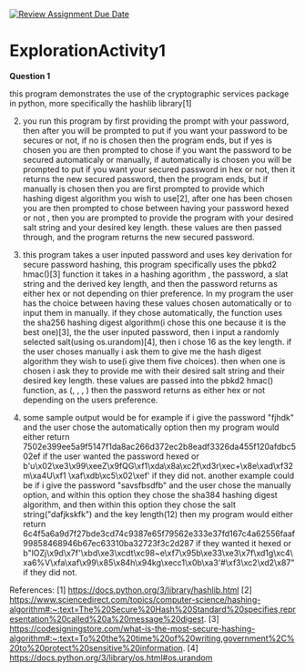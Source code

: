 [![Review Assignment Due Date](https://classroom.github.com/assets/deadline-readme-button-24ddc0f5d75046c5622901739e7c5dd533143b0c8e959d652212380cedb1ea36.svg)](https://classroom.github.com/a/oB7VDeFN)
# ExplorationActivity1

**Question 1**

 this program demonstrates the use of the cryptographic services package in python, more specifically the hashlib library[1]

2. you run this program by first providing the prompt with your password, then after you will be prompted to put if you want your password to be secures or not,
   if no is chosen then the program ends, but if yes is chosen you are then prompted to chose if you want the password to be secured automaticaly or manually,
   if automatically is chosen you will be prompted to put if you want your secured password in hex or not, then it returns the new secured password, then the program ends,
   but if manually is chosen then you are first prompted to provide which hashing digest algorithm you wish to use[2], after one has been chosen you are then
   prompted to chose between having your password hexed or not , then you are prompted to provide the program with your desired salt string and 
   your desired key length. these values are then passed through, and the program returns the new secured password.
	
3. this program takes a user inputed password and uses key derivation for secure password hashing, this program specifically uses the pbkd2 hmac()[3] function
   it takes in a hashing agorithm , the password, a slat string and the derived key length, and then the password returns as either hex or not depending on thier preference. 
   In my program the user has the choice between having these values chosen automatically or to input them in manually. if they chose automatically, the function uses the sha256 
   hashing digest algorithm(i chose this one because it is the best one)[3], the the user inputed password, then i input a randomly selected salt(using os.urandom)[4], then i chose 16 as the key length. 
   if the user choses manually i ask them to give me the hash digest algorithm they wish to use(i give them five choices). then when one is chosen i ask they to provide me with their desired salt 
   string and their desired key length. these values are passed into the pbkd2 hmac() function, as (<thier desired hash digest algorithm>, <thier password>, <chosen salt>, <chosen key length>)
   then the password returns as either hex or not depending on the users preference. 
   
4. some sample output would be for example if i give the password "fjhdk" and the user chose the automatically option then my program would either return 
   7502e399ee5a9f5147f1da8ac266d372ec2b8eadf3326da455f120afdbc502ef if the user wanted the password hexed
   or b'u\x02\xe3\x99\xeeZ\x9fQG\xf1\xda\x8a\xc2f\xd3r\xec+\x8e\xad\xf32m\xa4U\xf1 \xaf\xdb\xc5\x02\xef' if they did not.
   another example could be if i give the password "savsfbsdfb" and the user chose the manually option, and within this option they chose
   the sha384 hashing digest algorithm, and then within this option they chose the salt string("dafjkskfk") and the key length(12)
   then my program would either return  6c4f5a6a9d7f27bde3cd74c9387e65f79562e333e37fd167c4a62556faaf99858468946b67ec63310ba32723f3c2d287 
   if they wanted it hexed or  b"lOZj\x9d\x7f'\xbd\xe3\xcdt\xc98~e\xf7\x95b\xe33\xe3\x7f\xd1g\xc4\xa6%V\xfa\xaf\x99\x85\x84h\x94kg\xecc1\x0b\xa3'#\xf3\xc2\xd2\x87"
   if they did not.
	

References:
[1] https://docs.python.org/3/library/hashlib.html
[2] https://www.sciencedirect.com/topics/computer-science/hashing-algorithm#:~:text=The%20Secure%20Hash%20Standard%20specifies,representation%20called%20a%20message%20digest.
[3] https://codesigningstore.com/what-is-the-most-secure-hashing-algorithm#:~:text=To%20the%20time%20of%20writing,government%2C%20to%20protect%20sensitive%20information.
[4] https://docs.python.org/3/library/os.html#os.urandom